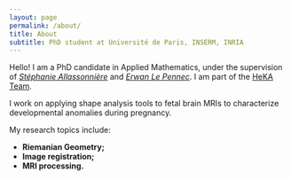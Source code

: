 ```yaml
---
layout: page
permalink: /about/
title: About
subtitle: PhD student at Université de Paris, INSERM, INRIA 
---
```


Hello! I am a PhD candidate in Applied Mathematics, under the supervision of *[Stéphanie Allassonnière](https://sites.google.com/site/stephanieallassonniere/)* and *[Erwan Le Pennec](http://www.cmap.polytechnique.fr/~lepennec/fr/)*. I am part of the [HeKA Team](https://team.inria.fr/heka/).

I work on applying shape analysis tools to fetal brain MRIs to characterize developmental anomalies during pregnancy.

My research topics include:

- **Riemanian Geometry;**
- **Image registration;**
- **MRI processing.**
